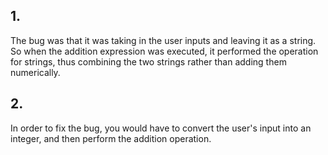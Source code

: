 ## **1.**  
The bug was that it was taking in the user inputs and leaving it as a string. So when the addition expression was executed, it performed the operation for strings, thus combining the two strings rather than adding them numerically.  
  
## **2.**  
In order to fix the bug, you would have to convert the user's input into an integer, and then perform the addition operation.